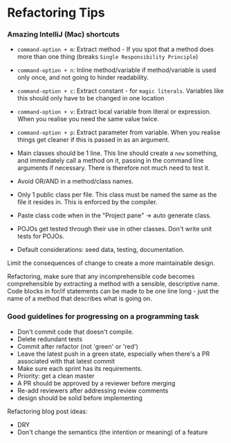 # Refactoring Tips

### Amazing IntelliJ (Mac) shortcuts

- `command-option + m`: Extract method - If you spot that a method does more than one thing (breaks `Single Responsibility Principle`)
- `command-option + n`: Inline method/variable if method/variable is used only once, and not going to hinder readability.
- `command-option + c`: Extract constant - for `magic literals`. Variables like this should only have to be changed in one location
- `command-option + v`: Extract local variable from literal or expression. When you realise you need the same value twice.
- `command-option + p`: Extract parameter from variable. When you realise things get cleaner if this is passed in as an argument.

- Main classes should be 1 line. This line should create a `new` something, and immediately call a method on it, passing in the command line arguments if necessary. There is therefore not much need to test it.
- Avoid OR/AND in a method/class names.
- Only 1 public class per file. This class must be named the same as the file it resides in. This is enforced by the compiler.
- Paste class code when in the "Project pane" -> auto generate class.
- POJOs get tested through their use in other classes. Don't write unit tests for POJOs.
- Default considerations: seed data, testing, documentation.

Limit the consequences of change to create a more maintainable design.

Refactoring, make sure that any incomprehensible code becomes comprehensible by extracting a method with a sensible, descriptive name.
Code blocks in for/if statements can be made to be one line long - just the name of a method that describes what is going on.

### Good guidelines for progressing on a programming task

- Don't commit code that doesn't compile.
- Delete redundant tests
- Commit after refactor (not 'green' or 'red')
- Leave the latest push in a green state, especially when there's a PR associated with that latest commit
- Make sure each sprint has its requirements.
- Priority: get a clean master
- A PR should be approved by a reviewer before merging
- Re-add reviewers after addressing review comments
- design should be solid before implementing

Refactoring blog post ideas:
- DRY
- Don't change the semantics (the intention or meaning) of a feature

